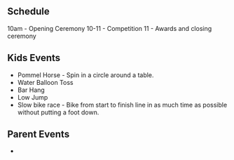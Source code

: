 
## Schedule
10am - Opening Ceremony
10-11 - Competition
11 - Awards and closing ceremony


## Kids Events

* Pommel Horse - Spin in a circle around a table. 
* Water Balloon Toss
* Bar Hang
* Low Jump
* Slow bike race - Bike from start to finish line in as much time as possible without putting a foot down.

## Parent Events

* 
